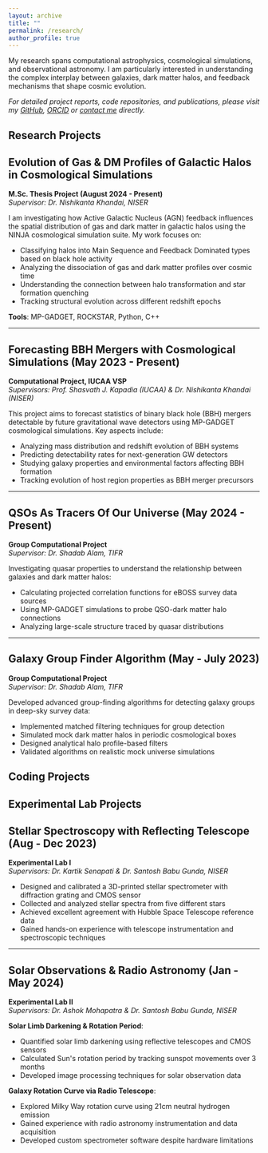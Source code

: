 ```yaml
---
layout: archive
title: ""
permalink: /research/
author_profile: true
---
```


My research spans computational astrophysics, cosmological simulations, and observational astronomy. I am particularly interested in understanding the complex interplay between galaxies, dark matter halos, and feedback mechanisms that shape cosmic evolution.

*For detailed project reports, code repositories, and publications, please visit my [GitHub](https://github.com/AbhinavRoy99), [ORCID](https://orcid.org/0009-0004-5627-7196) or [contact me](/contact/) directly.*

<h2 style="font-size: 1.5em;">Research Projects</h2>

<!-- --- -->

## Evolution of Gas & DM Profiles of Galactic Halos in Cosmological Simulations
**M.Sc. Thesis Project (August 2024 - Present)**  
*Supervisor: Dr. Nishikanta Khandai, NISER*

I am investigating how Active Galactic Nucleus (AGN) feedback influences the spatial distribution of gas and dark matter in galactic halos using the NINJA cosmological simulation suite. My work focuses on:

- Classifying halos into Main Sequence and Feedback Dominated types based on black hole activity
- Analyzing the dissociation of gas and dark matter profiles over cosmic time
- Understanding the connection between halo transformation and star formation quenching
- Tracking structural evolution across different redshift epochs

**Tools**: MP-GADGET, ROCKSTAR, Python, C++

---

## Forecasting BBH Mergers with Cosmological Simulations (May 2023 - Present)
**Computational Project, IUCAA VSP**  
*Supervisors: Prof. Shasvath J. Kapadia (IUCAA) & Dr. Nishikanta Khandai (NISER)*

This project aims to forecast statistics of binary black hole (BBH) mergers detectable by future gravitational wave detectors using MP-GADGET cosmological simulations. Key aspects include:

- Analyzing mass distribution and redshift evolution of BBH systems
- Predicting detectability rates for next-generation GW detectors
- Studying galaxy properties and environmental factors affecting BBH formation
- Tracking evolution of host region properties as BBH merger precursors

---

## QSOs As Tracers Of Our Universe (May 2024 - Present)
**Group Computational Project**  
*Supervisor: Dr. Shadab Alam, TIFR*

Investigating quasar properties to understand the relationship between galaxies and dark matter halos:

- Calculating projected correlation functions for eBOSS survey data sources
- Using MP-GADGET simulations to probe QSO-dark matter halo connections
- Analyzing large-scale structure traced by quasar distributions

---

## Galaxy Group Finder Algorithm (May - July 2023)
**Group Computational Project**  
*Supervisor: Dr. Shadab Alam, TIFR*

Developed advanced group-finding algorithms for detecting galaxy groups in deep-sky survey data:

- Implemented matched filtering techniques for group detection
- Simulated mock dark matter halos in periodic cosmological boxes
- Designed analytical halo profile-based filters
- Validated algorithms on realistic mock universe simulations

<h2 style="font-size: 1.5em;">Coding Projects</h2>



<h2 style="font-size: 1.5em;">Experimental Lab Projects</h2>

## Stellar Spectroscopy with Reflecting Telescope (Aug - Dec 2023)
**Experimental Lab I**  
*Supervisors: Dr. Kartik Senapati & Dr. Santosh Babu Gunda, NISER*

- Designed and calibrated a 3D-printed stellar spectrometer with diffraction grating and CMOS sensor
- Collected and analyzed stellar spectra from five different stars
- Achieved excellent agreement with Hubble Space Telescope reference data
- Gained hands-on experience with telescope instrumentation and spectroscopic techniques

---

## Solar Observations & Radio Astronomy (Jan - May 2024)
**Experimental Lab II**  
*Supervisors: Dr. Ashok Mohapatra & Dr. Santosh Babu Gunda, NISER*

**Solar Limb Darkening & Rotation Period**:
- Quantified solar limb darkening using reflective telescopes and CMOS sensors
- Calculated Sun's rotation period by tracking sunspot movements over 3 months
- Developed image processing techniques for solar observation data

**Galaxy Rotation Curve via Radio Telescope**:
- Explored Milky Way rotation curve using 21cm neutral hydrogen emission
- Gained experience with radio astronomy instrumentation and data acquisition
- Developed custom spectrometer software despite hardware limitations